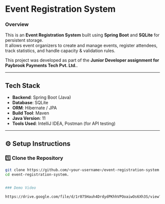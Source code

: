 # Event Registration System

### Overview
This is an **Event Registration System** built using **Spring Boot** and **SQLite** for persistent storage.  
It allows event organizers to create and manage events, register attendees, track statistics, and handle capacity & validation rules.

This project was developed as part of the **Junior Developer assignment for Paybrook Payments Tech Pvt. Ltd.**.

---

## Tech Stack

- **Backend**: Spring Boot (Java)
- **Database**: SQLite
- **ORM**: Hibernate / JPA
- **Build Tool**: Maven
- **Java Version**: 11
- **Tools Used**: IntelliJ IDEA, Postman (for API testing)

---

## ⚙️ Setup Instructions

### 1️⃣ Clone the Repository
```bash
git clone https://github.com/<your-username>/event-registration-system.git
cd event-registration-system.


### Demo Video

https://drive.google.com/file/d/1r075Hauh4DrdydPKhhVPOoaiwOs6Xh3S/view?usp=drivesdk
